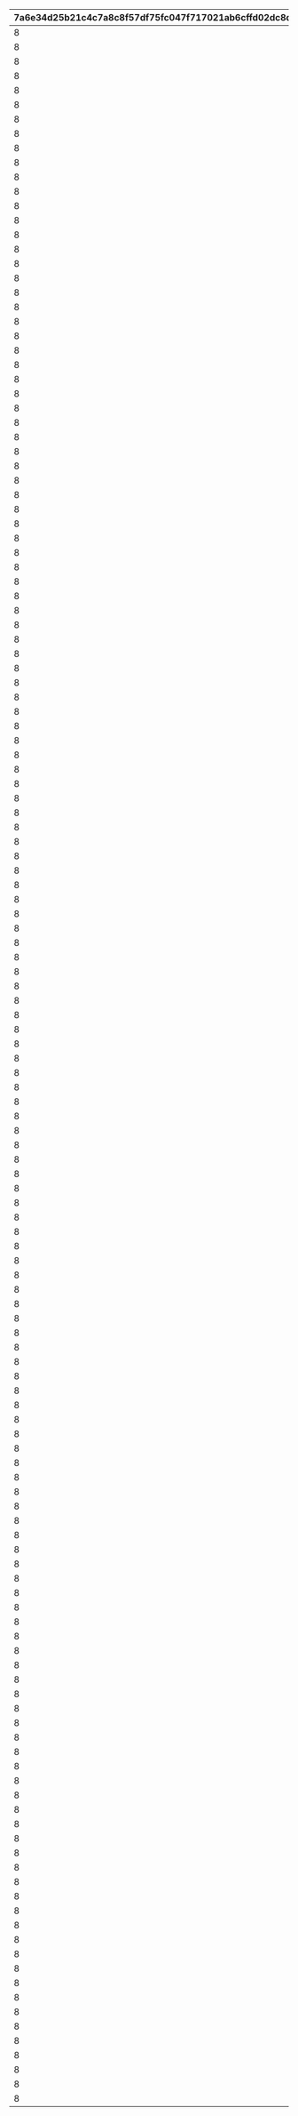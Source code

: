 |7a6e34d25b21c4c7a8c8f57df75fc047f717021ab6cffd02dc8dd3c43c061397|847d7b01d2bd5d0b99ce8dfd063340ead6957d242389c68d7f175eb2683f1395|75e772b1825790bfcefbca987746d5d78671609c121aa8013edc2329759aedab|4939490820dba9a2b8908aecda80d44a70e3ad507668334534d10c504a85aff0|3e158d220ea6da6f776bec8789a0db6cf1d3684a73f6f87376e4d61edd47e9e4|9cb0c7de1fca0443ffd80eb9e24562d607be5552d904933b6e4d6c9984c5ea97|c2e0c610e507ef5b2e5c33e3c0d053d4530e7d1e9508a94298090fadec963fdf|5081dd8913ef575f35dfe4481cd2eac156730ce83cbef3a649125d99f310446a|601f79023b0e68aa8b821c6eaf6024247a272f3f6bc04f90f575e78d7d0c7748|df4cca9e57f27be118e1923e1ddc2afc47f46e4a52938cd14ffcfbe5cb142ec1|615330466b9f3ec45689e8b675a26ba799787047aed895f9ac64b58329a67c2a|9f614ccd86bdd703f38c9a027f8ed0d64a6a989af728d9de418cf266c57d1f5e|d688ceab4ca069d4738f2c2ec54893bf5ea3cc8cbc7dcb5257ae48ba33917acf|91402431d4a87880c44f91c408702341fb2ccafc2d3e9fc912aedb6371f89773|43a4b7e0800cd3e2d251d7f978708832e0e39702addbf55317758b679fedfc88|3acf987f0a84d54025a48966bf66c3e6b048084ccef17291d2c0efb259b4a8a9|
| --- | --- | --- | --- | --- | --- | --- | --- | --- | --- | --- | --- | --- | --- | --- | --- |
|8|94002|2|91002|90008|2|2|200|500000|12|400|50|25011|25021|1001001|10|
|8|94002|2|91002|90008|2|2|200|500000|12|400|50|25012|25021|1001002|10|
|8|94002|2|91002|90008|2|2|200|500000|12|400|50|25013|25021|1001003|10|
|8|94002|2|91002|90008|2|2|200|500000|12|400|50|25014|25021|1001004|10|
|8|94002|2|91002|90008|2|2|200|500000|12|400|50|25015|25021|1001005|10|
|8|94002|2|91002|90008|2|2|200|500000|12|400|50|25011|25021|1001006|10|
|8|94002|2|91002|90008|2|2|200|500000|12|400|50|25012|25021|1001007|10|
|8|94002|2|91002|90008|2|2|200|500000|12|400|50|25013|25021|1001008|10|
|8|94002|2|91002|90008|2|2|200|500000|12|400|50|25014|25021|1001009|10|
|8|94002|2|91002|90008|2|2|200|500000|12|400|10|25015|25001|1001010|10|
|8|94002|2|91002|90008|2|2|200|500000|12|400|50|25011|25021|1001011|10|
|8|94002|2|91002|90008|2|2|200|500000|12|400|50|25012|25021|1001012|10|
|8|94002|2|91002|90008|2|2|200|500000|12|400|50|25013|25021|1001013|10|
|8|94002|2|91002|90008|2|2|200|500000|12|400|50|25014|25021|1001014|10|
|8|94002|2|91002|90008|2|2|200|500000|12|400|50|25015|25021|1001015|10|
|8|94002|2|91002|90008|0|2|200|500000|12|0|50|0|25021|1001016|10|
|8|94002|2|91002|90008|0|2|200|500000|12|0|50|0|25021|1001017|10|
|8|94002|2|91002|90008|0|2|200|500000|12|0|50|0|25021|1001018|10|
|8|94002|2|91002|90008|2|2|200|500000|12|400|50|25011|25021|1002001|10|
|8|94002|2|91002|90008|2|2|200|500000|12|400|50|25012|25021|1002002|10|
|8|94002|2|91002|90008|2|2|200|500000|12|400|50|25013|25021|1002003|10|
|8|94002|2|91002|90008|2|2|200|500000|12|400|50|25014|25021|1002004|10|
|8|94002|2|91002|90008|2|2|200|500000|12|400|50|25015|25021|1002005|10|
|8|94002|2|91002|90008|2|2|200|500000|12|400|50|25011|25021|1002006|10|
|8|94002|2|91002|90008|2|2|200|500000|12|400|50|25012|25021|1002007|10|
|8|94002|2|91002|90008|2|2|200|500000|12|400|50|25013|25021|1002008|10|
|8|94002|2|91002|90008|2|2|200|500000|12|400|50|25014|25021|1002009|10|
|8|94002|2|91002|90008|2|2|200|500000|12|400|10|25015|25001|1002010|10|
|8|94002|2|91002|90008|2|2|200|500000|12|400|50|25011|25021|1002011|10|
|8|94002|2|91002|90008|2|2|200|500000|12|400|50|25012|25021|1002012|10|
|8|94002|2|91002|90008|2|2|200|500000|12|400|50|25013|25021|1002013|10|
|8|94002|2|91002|90008|2|2|200|500000|12|400|50|25014|25021|1002014|10|
|8|94002|2|91002|90008|2|2|200|500000|12|400|50|25015|25021|1002015|10|
|8|94002|2|91002|90008|0|2|200|500000|12|0|50|0|25021|1002016|10|
|8|94002|2|91002|90008|0|2|200|500000|12|0|50|0|25021|1002017|10|
|8|94002|2|91002|90008|0|2|200|500000|12|0|50|0|25021|1002018|10|
|8|94002|2|91002|90008|2|2|200|500000|12|400|50|25011|25021|1003001|10|
|8|94002|2|91002|90008|2|2|200|500000|12|400|50|25012|25021|1003002|10|
|8|94002|2|91002|90008|2|2|200|500000|12|400|50|25013|25021|1003003|10|
|8|94002|2|91002|90008|2|2|200|500000|12|400|50|25014|25021|1003004|10|
|8|94002|2|91002|90008|2|2|200|500000|12|400|50|25015|25021|1003005|10|
|8|94002|2|91002|90008|2|2|200|500000|12|400|50|25011|25021|1003006|10|
|8|94002|2|91002|90008|2|2|200|500000|12|400|50|25012|25021|1003007|10|
|8|94002|2|91002|90008|2|2|200|500000|12|400|50|25013|25021|1003008|10|
|8|94002|2|91002|90008|2|2|200|500000|12|400|50|25014|25021|1003009|10|
|8|94002|2|91002|90008|2|2|200|500000|12|400|10|25015|25001|1003010|10|
|8|94002|2|91002|90008|2|2|200|500000|12|400|50|25011|25021|1003011|10|
|8|94002|2|91002|90008|2|2|200|500000|12|400|50|25012|25021|1003012|10|
|8|94002|2|91002|90008|2|2|200|500000|12|400|50|25013|25021|1003013|10|
|8|94002|2|91002|90008|2|2|200|500000|12|400|50|25014|25021|1003014|10|
|8|94002|2|91002|90008|2|2|200|500000|12|400|50|25015|25021|1003015|10|
|8|94002|2|91002|90008|0|2|200|500000|12|0|50|0|25021|1003016|10|
|8|94002|2|91002|90008|0|2|200|500000|12|0|50|0|25021|1003017|10|
|8|94002|2|91002|90008|0|2|200|500000|12|0|50|0|25021|1003018|10|
|8|94002|2|91002|90008|2|2|200|500000|12|400|50|25011|25021|1004001|10|
|8|94002|2|91002|90008|2|2|200|500000|12|400|50|25012|25021|1004002|10|
|8|94002|2|91002|90008|2|2|200|500000|12|400|50|25013|25021|1004003|10|
|8|94002|2|91002|90008|2|2|200|500000|12|400|50|25014|25021|1004004|10|
|8|94002|2|91002|90008|2|2|200|500000|12|400|50|25015|25021|1004005|10|
|8|94002|2|91002|90008|2|2|200|500000|12|400|50|25011|25021|1004006|10|
|8|94002|2|91002|90008|2|2|200|500000|12|400|50|25012|25021|1004007|10|
|8|94002|2|91002|90008|2|2|200|500000|12|400|50|25013|25021|1004008|10|
|8|94002|2|91002|90008|2|2|200|500000|12|400|50|25014|25021|1004009|10|
|8|94002|2|91002|90008|2|2|200|500000|12|400|10|25015|25001|1004010|10|
|8|94002|2|91002|90008|2|2|200|500000|12|400|50|25011|25021|1004011|10|
|8|94002|2|91002|90008|2|2|200|500000|12|400|50|25012|25021|1004012|10|
|8|94002|2|91002|90008|2|2|200|500000|12|400|50|25013|25021|1004013|10|
|8|94002|2|91002|90008|2|2|200|500000|12|400|50|25014|25021|1004014|10|
|8|94002|2|91002|90008|2|2|200|500000|12|400|50|25015|25021|1004015|10|
|8|94002|2|91002|90008|0|2|200|500000|12|0|50|0|25021|1004016|10|
|8|94002|2|91002|90008|0|2|200|500000|12|0|50|0|25021|1004017|10|
|8|94002|2|91002|90008|0|2|200|500000|12|0|50|0|25021|1004018|10|
|8|94002|2|91002|90008|2|2|200|500000|12|400|50|25011|25021|1005001|10|
|8|94002|2|91002|90008|2|2|200|500000|12|400|50|25012|25021|1005002|10|
|8|94002|2|91002|90008|2|2|200|500000|12|400|50|25013|25021|1005003|10|
|8|94002|2|91002|90008|2|2|200|500000|12|400|50|25014|25021|1005004|10|
|8|94002|2|91002|90008|2|2|200|500000|12|400|50|25015|25021|1005005|10|
|8|94002|2|91002|90008|2|2|200|500000|12|400|50|25011|25021|1005006|10|
|8|94002|2|91002|90008|2|2|200|500000|12|400|50|25012|25021|1005007|10|
|8|94002|2|91002|90008|2|2|200|500000|12|400|50|25013|25021|1005008|10|
|8|94002|2|91002|90008|2|2|200|500000|12|400|50|25014|25021|1005009|10|
|8|94002|2|91002|90008|2|2|200|500000|12|400|10|25015|25001|1005010|10|
|8|94002|2|91002|90008|2|2|200|500000|12|400|50|25011|25021|1005011|10|
|8|94002|2|91002|90008|2|2|200|500000|12|400|50|25012|25021|1005012|10|
|8|94002|2|91002|90008|2|2|200|500000|12|400|50|25013|25021|1005013|10|
|8|94002|2|91002|90008|2|2|200|500000|12|400|50|25014|25021|1005014|10|
|8|94002|2|91002|90008|2|2|200|500000|12|400|50|25015|25021|1005015|10|
|8|94002|2|91002|90008|0|2|200|500000|12|0|50|0|25021|1005016|10|
|8|94002|2|91002|90008|0|2|200|500000|12|0|50|0|25021|1005017|10|
|8|94002|2|91002|90008|0|2|200|500000|12|0|50|0|25021|1005018|10|
|8|94002|2|91002|90008|2|2|200|500000|12|400|50|25011|25021|1006001|10|
|8|94002|2|91002|90008|2|2|200|500000|12|400|50|25012|25021|1006002|10|
|8|94002|2|91002|90008|2|2|200|500000|12|400|50|25013|25021|1006003|10|
|8|94002|2|91002|90008|2|2|200|500000|12|400|50|25014|25021|1006004|10|
|8|94002|2|91002|90008|2|2|200|500000|12|400|50|25015|25021|1006005|10|
|8|94002|2|91002|90008|2|2|200|500000|12|400|50|25011|25021|1006006|10|
|8|94002|2|91002|90008|2|2|200|500000|12|400|50|25012|25021|1006007|10|
|8|94002|2|91002|90008|2|2|200|500000|12|400|50|25013|25021|1006008|10|
|8|94002|2|91002|90008|2|2|200|500000|12|400|50|25014|25021|1006009|10|
|8|94002|2|91002|90008|2|2|200|500000|12|400|10|25015|25001|1006010|10|
|8|94002|2|91002|90008|2|2|200|500000|12|400|50|25011|25021|1006011|10|
|8|94002|2|91002|90008|2|2|200|500000|12|400|50|25012|25021|1006012|10|
|8|94002|2|91002|90008|2|2|200|500000|12|400|50|25013|25021|1006013|10|
|8|94002|2|91002|90008|2|2|200|500000|12|400|50|25014|25021|1006014|10|
|8|94002|2|91002|90008|2|2|200|500000|12|400|50|25015|25021|1006015|10|
|8|94002|2|91002|90008|0|2|200|500000|12|0|50|0|25021|1006016|10|
|8|94002|2|91002|90008|0|2|200|500000|12|0|50|0|25021|1006017|10|
|8|94002|2|91002|90008|0|2|200|500000|12|0|50|0|25021|1006018|10|
|8|94002|2|91002|90008|2|2|200|500000|12|400|50|25011|25021|1007001|10|
|8|94002|2|91002|90008|2|2|200|500000|12|400|50|25012|25021|1007002|10|
|8|94002|2|91002|90008|2|2|200|500000|12|400|50|25013|25021|1007003|10|
|8|94002|2|91002|90008|2|2|200|500000|12|400|50|25014|25021|1007004|10|
|8|94002|2|91002|90008|2|2|200|500000|12|400|50|25015|25021|1007005|10|
|8|94002|2|91002|90008|2|2|200|500000|12|400|50|25011|25021|1007006|10|
|8|94002|2|91002|90008|2|2|200|500000|12|400|50|25012|25021|1007007|10|
|8|94002|2|91002|90008|2|2|200|500000|12|400|50|25013|25021|1007008|10|
|8|94002|2|91002|90008|2|2|200|500000|12|400|50|25014|25021|1007009|10|
|8|94002|2|91002|90008|2|2|200|500000|12|400|10|25015|25001|1007010|10|
|8|94002|2|91002|90008|2|2|200|500000|12|400|50|25011|25021|1007011|10|
|8|94002|2|91002|90008|2|2|200|500000|12|400|50|25012|25021|1007012|10|
|8|94002|2|91002|90008|2|2|200|500000|12|400|50|25013|25021|1007013|10|
|8|94002|2|91002|90008|2|2|200|500000|12|400|50|25014|25021|1007014|10|
|8|94002|2|91002|90008|2|2|200|500000|12|400|50|25015|25021|1007015|10|
|8|94002|2|91002|90008|0|2|200|500000|12|0|50|0|25021|1007016|10|
|8|94002|2|91002|90008|0|2|200|500000|12|0|50|0|25021|1007017|10|
|8|94002|2|91002|90008|0|2|200|500000|12|0|50|0|25021|1007018|10|
|8|94002|2|91002|90008|2|2|200|500000|12|400|50|25011|25021|1008001|10|
|8|94002|2|91002|90008|2|2|200|500000|12|400|50|25012|25021|1008002|10|
|8|94002|2|91002|90008|2|2|200|500000|12|400|50|25013|25021|1008003|10|
|8|94002|2|91002|90008|2|2|200|500000|12|400|50|25014|25021|1008004|10|
|8|94002|2|91002|90008|2|2|200|500000|12|400|50|25015|25021|1008005|10|
|8|94002|2|91002|90008|2|2|200|500000|12|400|50|25011|25021|1008006|10|
|8|94002|2|91002|90008|2|2|200|500000|12|400|50|25012|25021|1008007|10|
|8|94002|2|91002|90008|2|2|200|500000|12|400|50|25013|25021|1008008|10|
|8|94002|2|91002|90008|2|2|200|500000|12|400|50|25014|25021|1008009|10|
|8|94002|2|91002|90008|2|2|200|500000|12|400|10|25015|25001|1008010|10|
|8|94002|2|91002|90008|2|2|200|500000|12|400|50|25011|25021|1008011|10|
|8|94002|2|91002|90008|2|2|200|500000|12|400|50|25012|25021|1008012|10|
|8|94002|2|91002|90008|2|2|200|500000|12|400|50|25013|25021|1008013|10|
|8|94002|2|91002|90008|2|2|200|500000|12|400|50|25014|25021|1008014|10|
|8|94002|2|91002|90008|2|2|200|500000|12|400|50|25015|25021|1008015|10|
|8|94002|2|91002|90008|0|2|200|500000|12|0|50|0|25021|1008016|10|
|8|94002|2|91002|90008|0|2|200|500000|12|0|50|0|25021|1008017|10|
|8|94002|2|91002|90008|0|2|200|500000|12|0|50|0|25021|1008018|10|